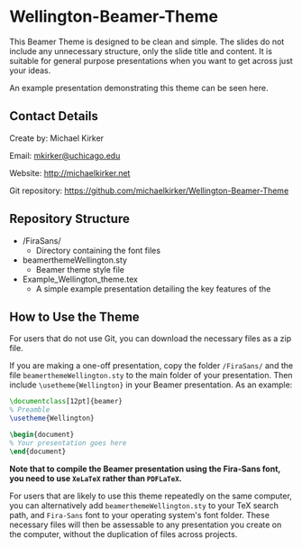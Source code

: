 # Wellington-Beamer-Theme
This Beamer Theme is designed to be clean and simple. The slides do not include any unnecessary structure, only the slide title and content. It is suitable for general purpose presentations when you want to get across just your ideas.

An example presentation demonstrating this theme can be seen here.

## Contact Details

Create by: Michael Kirker

Email: mkirker@uchicago.edu

Website: http://michaelkirker.net

Git repository: https://github.com/michaelkirker/Wellington-Beamer-Theme



## Repository Structure 

* /FiraSans/
  * Directory containing the font files
* beamerthemeWellington.sty
  * Beamer theme style file
* Example_Wellington_theme.tex
  * A simple example presentation detailing the key features of the 

## How to Use the Theme

For users that do not use Git, you can download the necessary files as a zip file.

If you are making a one-off presentation, copy the folder `/FiraSans/` and the file `beamerthemeWellington.sty` to the main folder of your presentation. Then include `\usetheme{Wellington}` in your Beamer presentation. As an example:

```latex
\documentclass[12pt]{beamer}		
% Preamble
\usetheme{Wellington}	

\begin{document}	
% Your presentation goes here
\end{document}
```

**Note that to compile the Beamer presentation using the Fira-Sans font, you need to use `XeLaTeX` rather than `PDFLaTeX`.**

For users that are likely to use this theme repeatedly on the same computer, you can alternatively add `beamerthemeWellington.sty` to your TeX search path, and `Fira-Sans` font to your operating system's font folder. These necessary files will then be assessable to any presentation you create on the computer, without the duplication of files across projects.